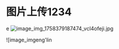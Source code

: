 # 图片上传1234

<!-- 
id: 1758379139279
created: 2025-09-20T14:39:29.486Z
updated: 2025-09-20T14:40:45.709Z
-->

e
![image_img_1758379187474_vcl4ofeji.jpg](wxfile://temp/ppt-1758091772559.png)
<!-- 标签: 图片, 日期命名, 纵向, 中等画质, 小文件, 深夜 -->

![image_imgeng'lin